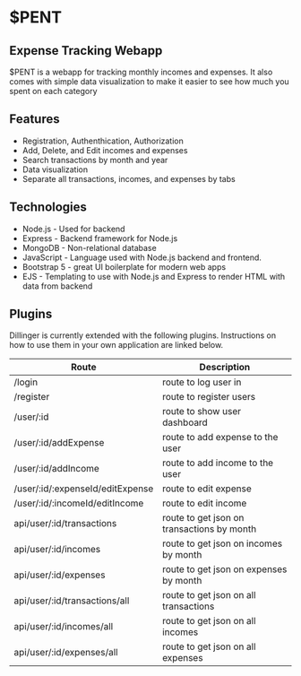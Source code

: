 # $PENT

## Expense Tracking Webapp

$PENT is a webapp for tracking monthly incomes and expenses. It also comes with simple data visualization to make it easier to see how much you spent on each category

## Features

- Registration, Authenthication, Authorization
- Add, Delete, and Edit incomes and expenses
- Search transactions by month and year
- Data visualization
- Separate all transactions, incomes, and expenses by tabs

## Technologies

- Node.js - Used for backend
- Express - Backend framework for Node.js
- MongoDB - Non-relational database
- JavaScript - Language used with Node.js backend and frontend.
- Bootstrap 5 - great UI boilerplate for modern web apps
- EJS - Templating to use with Node.js and Express to render HTML with data from backend

## Plugins

Dillinger is currently extended with the following plugins.
Instructions on how to use them in your own application are linked below.

| Route                            | Description                                |
| -------------------------------- | ------------------------------------------ |
| /login                           | route to log user in                       |
| /register                        | route to register users                    |
| /user/:id                        | route to show user dashboard               |
| /user/:id/addExpense             | route to add expense to the user           |
| /user/:id/addIncome              | route to add income to the user            |
| /user/:id/:expenseId/editExpense | route to edit expense                      |
| /user/:id/:incomeId/editIncome   | route to edit income                       |
| api/user/:id/transactions        | route to get json on transactions by month |
| api/user/:id/incomes             | route to get json on incomes by month      |
| api/user/:id/expenses            | route to get json on expenses by month     |
| api/user/:id/transactions/all    | route to get json on all transactions      |
| api/user/:id/incomes/all         | route to get json on all incomes           |
| api/user/:id/expenses/all        | route to get json on all expenses          |
